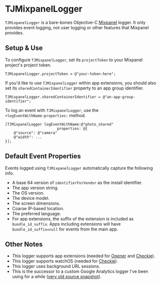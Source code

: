 # TJMixpanelLogger

`TJMixpanelLogger` is a bare-bones Objective-C [Mixpanel](https://mixpanel.com) logger. It only provides event logging, not user logging or other features that Mixpanel provides.

## Setup & Use

To configure `TJMixpanelLogger`, set its `projectToken` to your Mixpanel project's project token.

```objc
TJMixpanelLogger.projectToken = @"your-token-here";
```

If you'd like to use `TJMixpanelLogger` within app extensions, you should also set its `sharedContainerIdentifier` property to an app group identifier.

```objc
TJMixpanelLogger.sharedContainerIdentifier = @"an-app-group-identifier";
```

To log an event with `TJMixpanelLogger`, use the `+logEventWithName:properties:` method.

```objc
[TJMixpanelLogger logEventWithName:@"photo_shared"
                        properties: @{
    @"source": @"camera"
    @"width": ...
}];
```

## Default Event Properties

Events logged using `TJMixpanelLogger` automatically capture the following info.

- A base 64 version of `identifierForVendor` as the install identifier.
- The app version string.
- The OS version.
- The device model.
- The screen dimensions.
- Coarse IP-based location.
- The preferred language.
- For app extensions, the suffix of the extension is included as `bundle_id_suffix`. Apps including extensions will have `bundle_id_suffix=null` for events from the main app.

## Other Notes

- This logger supports app extensions (needed for [Opener](https://apps.apple.com/app/id989565871) and [Checkie](https://apps.apple.com/app/id382356167)).
- This logger supports watchOS (needed for [Checkie](https://apps.apple.com/app/id382356167)).
- This logger uses background URL sessions.
- This is the successor to a custom Google Analytics logger I've been using for a while ([very old source snapshot](https://gist.github.com/timonus/2869183a4442e2e70ff9)).